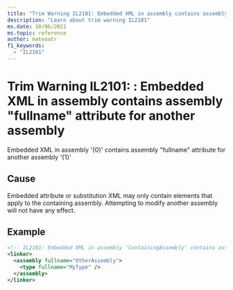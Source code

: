 ```yaml
---
title: "Trim Warning IL2101: Embedded XML in assembly contains assembly "fullname" attribute for another assembly
description: "Learn about trim warning IL2101"
ms.date: 10/06/2021
ms.topic: reference
author: mateoatr
f1_keywords:
  - "IL2101"
---
```

# Trim Warning IL2101: : Embedded XML in assembly contains assembly "fullname" attribute for another assembly

Embedded XML in assembly '{0}' contains assembly "fullname" attribute for another assembly '{1}'

## Cause

Embedded attribute or substitution XML may only contain elements that apply to the
containing assembly. Attempting to modify another assembly will not have any effect.

## Example

```XML
<!-- IL2101: Embedded XML in assembly 'ContainingAssembly' contains assembly "fullname" attribute for another assembly 'OtherAssembly' -->
<linker>
  <assembly fullname="OtherAssembly">
    <type fullname="MyType" />
  </assembly>
</linker>
```
